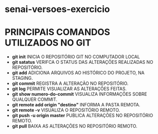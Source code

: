 # senai-versoes-exercicio

# PRINCIPAIS COMANDOS UTILIZADOS NO GIT
* **git init** INICIA O REPOSITÓRIO GIT NO COMPUTADOR LOCAL
* **git satatus** VERIFCA O STATUS DAS ALTERAÇÕES REALIZADAS NO REPOSITÓRIO.
* **git add** ADICIONA ARQUIVOS AO HISTÓRICO DO PROJETO, NA STAGING.
* **git commit** REGISTRA A ALTERAÇÃO NO REPOSITÓRIO.
* **git log** PERMITE VISUALIZAR AS ALTERAÇÕES FEITAS.
* **git show numero-do-commit** VISUALIZA INFORMAÇÕES SOBRE QUALQUER COMMIT.
* **git remote add origin "destino"** INFORMA A PASTA REMOTA.
* **git remote -v** VISUALIZA O REPOSITÓRIO REMOTO.
* **git push -u origin master** PUBLICA ALTERAÇÕES NO REPOSITÓRIO REMOTO.
* **git pull** BAIXA AS ALTERAÇÕES NO REPOSITÓRIO REMOTO.
